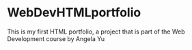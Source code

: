 # WebDevHTMLportfolio
This is my first HTML portfolio, a project that is part of the Web Development course by Angela Yu
